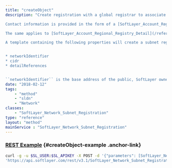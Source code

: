 ```yaml
---
title: "createObject"
description: "Create registration with a global registrar to associate an assigned subnet with the provided contact details. 

Contact information is provided in the form of a [SoftLayer_Account_Regional_Registry_Detail](/reference/datatypes/SoftLayer_Account_Regional_Registry_Detail), which reference can be provided when the registration is created or afterwards. Registrations without an associated person detail will remain in the ``OPEN`` status. To specify a person detail when creating a registration, the ``detailReferences`` property should be populated with a list item providing a ``detailId`` value referencing the [SoftLayer_Account_Regional_Registry_Detail](/reference/datatypes/SoftLayer_Account_Regional_Registry_Detail). 

The same applies to [SoftLayer_Account_Regional_Registry_Detail](/reference/datatypes/SoftLayer_Account_Regional_Registry_Detail), though these references need not be provided. The system will create a reference to the network described by the registration's subnet in the absence of a provided network detail reference. However, if a specific detail is referenced, it must describe the same subnet as the registration. 

A template containing the following properties will create a subnet registration: 


* networkIdentifier
* cidr
* detailReferences


``networkIdentifier`` is the base address of the public, SoftLayer owned subnet which is being registered. ``cidr`` must be an integer representing the CIDR of the subnet to be registered. The ``networkIdentifier``/``cidr`` must represent an assigned subnet. ``detailReferences`` tie the registration to SoftLayer_Account_Regional_Registry_Detail objects. "
date: "2018-02-12"
tags:
    - "method"
    - "sldn"
    - "Network"
classes:
    - "SoftLayer_Network_Subnet_Registration"
type: "reference"
layout: "method"
mainService : "SoftLayer_Network_Subnet_Registration"
---
```


### [REST Example](#createObject-example) <a href="/article/rest/"><i class="fas fa-question"></i></a> {#createObject-example .anchor-link} 
```bash
curl -g -u $SL_USER:$SL_APIKEY -X POST -d '{"parameters": [SoftLayer_Network_Subnet_Registration]}' \
'https://api.softlayer.com/rest/v3.1/SoftLayer_Network_Subnet_Registration/createObject'
```
